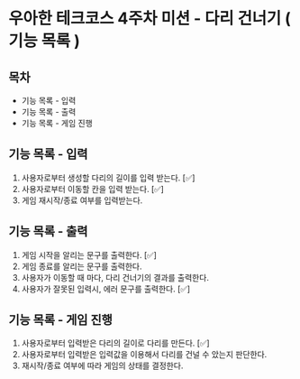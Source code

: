 # 우아한 테크코스 4주차 미션 - 다리 건너기 ( 기능 목록 ) 

## 목차 
- 기능 목록 - 입력
- 기능 목록 - 출력
- 기능 목록 - 게임 진행

## 기능 목록 - 입력
1. 사용자로부터 생성할 다리의 길이를 입력 받는다. [✅]
2. 사용자로부터 이동할 칸을 입력 받는다. [✅]
3. 게임 재시작/종료 여부를 입력받는다.

## 기능 목록 - 출력
1. 게임 시작을 알리는 문구를 출력한다. [✅]
2. 게임 종료를 알리는 문구를 출력한다.
3. 사용자가 이동할 때 마다, 다리 건너기의 결과를 출력한다.
4. 사용자가 잘못된 입력시, 에러 문구를 출력한다. [✅]

## 기능 목록 - 게임 진행 
1. 사용자로부터 입력받은 다리의 길이로 다리를 만든다. [✅]
2. 사용자로부터 입력받은 입력값을 이용해서 다리를 건널 수 았는지 판단한다.
3. 재시작/종료 여부에 따라 게임의 상태를 결정한다.